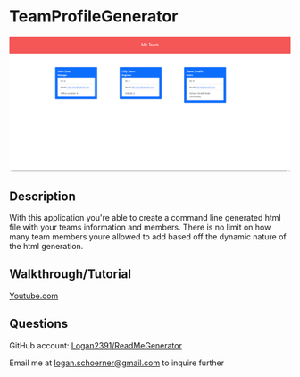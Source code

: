 # TeamProfileGenerator
![team generated screenshot](./asset/screenshot%20team.png)
## Description 
With this application you're able to create a command line generated html file with your teams information and members. There is no limit on how many team members youre allowed to add based off the dynamic nature of the html generation.

## Walkthrough/Tutorial
[Youtube.com](https://www.youtube.com/watch?v=JrCdS4HvoNU&t=2s)

 ## Questions 
 GitHub account: [Logan2391/ReadMeGenerator](https://github.com/Logan2391/ReadMeGenerator)
 
 Email me at logan.schoerner@gmail.com to inquire further